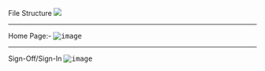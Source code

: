 File Structure
<kbd>
![](src/assets/crwn-clpthing.png)
</kbd>
<hr>

Home Page:-
<kbd>
![image](https://user-images.githubusercontent.com/69392627/201476987-a0178bc5-1a47-4da0-9498-37f429f3db90.png)
</kbd>
<hr>

Sign-Off/Sign-In
<kbd>
  ![image](https://user-images.githubusercontent.com/69392627/201477018-e74ca588-6b0b-481c-9e57-5c5a492308b4.png)
</kbd>



